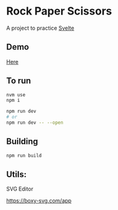 # Rock Paper Scissors

A project to practice [Svelte](https://svelte.dev/)

## Demo

[Here](https://flaviolsousa.github.io/rock-paper-scissors-svelte)

## To run

```sh
nvm use
npm i
```

```sh
npm run dev
# or
npm run dev -- --open
```

## Building

```bash
npm run build
```

## Utils:

SVG Editor

https://boxy-svg.com/app
